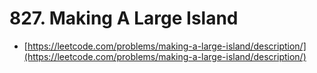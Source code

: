 # 827. Making A Large Island

- [https://leetcode.com/problems/making-a-large-island/description/](https://leetcode.com/problems/making-a-large-island/description/)

